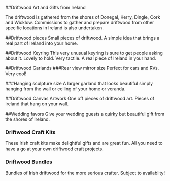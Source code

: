 ##Driftwood Art and Gifts from Ireland

The driftwood is gathered from the shores of Donegal, Kerry, Dingle, Cork and Wicklow.  Commissions to gather and prepare driftwood from other specific locations in Ireland is also undertaken.


##Driftwood pieces
Small pieces of driftwood. A simple idea that brings a real part of Ireland into your home.

##Driftwood Keyring
This very unusual keyring is sure to get people asking about it. Lovely to hold.  Very tactile. A real piece of Ireland in your hand. 

##Driftwood Garlands
###Rear view mirror size
Perfect for cars and RVs. Very cool!

###Hanging sculpture size
A larger garland that looks beautiful simply hanging from the wall or ceiling of your home or veranda.

##Driftwood Canvas Artwork
One off pieces of driftwood art. 
Pieces of ireland that hang on your wall. 

##Wedding favors
Give your wedding guests a quirky but beautiful gift from the shores of Ireland.  

### Driftwood Craft Kits
These Irish craft kits make delightful gifts and are great fun. All you need to have a go at your own driftwood craft projects.

### Driftwood Bundles 
Bundles of Irish driftwood for the more serious crafter. Subject to availablity!

